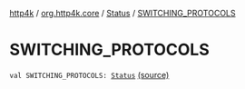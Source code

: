 [http4k](../../index.md) / [org.http4k.core](../index.md) / [Status](index.md) / [SWITCHING_PROTOCOLS](./-s-w-i-t-c-h-i-n-g_-p-r-o-t-o-c-o-l-s.md)

# SWITCHING_PROTOCOLS

`val SWITCHING_PROTOCOLS: `[`Status`](index.md) [(source)](https://github.com/http4k/http4k/blob/master/http4k-core/src/main/kotlin/org/http4k/core/Status.kt#L10)